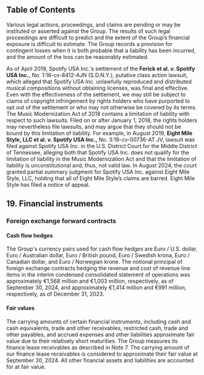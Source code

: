 ## Table of Contents

Various legal actions, proceedings, and claims are pending or may be instituted or asserted against the Group. The results of such legal proceedings are difficult to predict and the extent of the Group’s financial exposure is difficult to estimate. The Group records a provision for contingent losses when it is both probable that a liability has been incurred, and the amount of the loss can be reasonably estimated.

As of April 2019, Spotify USA Inc.'s settlement of the **Ferick et al. v. Spotify USA Inc.,** No. 1:16-cv-8412-AJN (S.D.N.Y.), putative class action lawsuit, which alleged that Spotify USA Inc. unlawfully reproduced and distributed musical compositions without obtaining licenses, was final and effective. Even with the effectiveness of the settlement, we may still be subject to claims of copyright infringement by rights holders who have purported to opt out of the settlement or who may not otherwise be covered by its terms. The Music Modernization Act of 2018 contains a limitation of liability with respect to such lawsuits. Filed on or after January 1, 2018, the rights holders may nevertheless file lawsuits, and may argue that they should not be bound by this limitation of liability. For example, in August 2019, **Eight Mile Style, LLC et al. v. Spotify USA Inc.,** No. 3:19-cv-00736-AT JV, lawsuit was filed against Spotify USA Inc. in the U.S. District Court for the Middle District of Tennessee, alleging both that Spotify USA Inc. does not qualify for the limitation of liability in the Music Modernization Act and that the limitation of liability is unconstitutional and, thus, not valid law. In August 2024, the court granted partial summary judgment for Spotify USA Inc. against Eight Mile Style, LLC, holding that all of Eight Mile Style’s claims are barred. Eight Mile Style has filed a notice of appeal.

## 19. Financial instruments

### Foreign exchange forward contracts

#### Cash flow hedges

The Group's currency pairs used for cash flow hedges are Euro / U.S. dollar, Euro / Australian dollar, Euro / British pound, Euro / Swedish krona, Euro / Canadian dollar, and Euro / Norwegian krone. The notional principal of foreign exchange contracts hedging the revenue and cost of revenue line items in the interim condensed consolidated statement of operations was approximately €1,568 million and €1,003 million, respectively, as of September 30, 2024, and approximately €1,414 million and €991 million, respectively, as of December 31, 2023.

#### Fair values

The carrying amounts of certain financial instruments, including cash and cash equivalents, trade and other receivables, restricted cash, trade and other payables, and accrued expenses and other liabilities approximate fair value due to their relatively short maturities. The Group measures its finance lease receivables as described in Note 7. The carrying amount of our finance lease receivables is considered to approximate their fair value at September 30, 2024. All other financial assets and liabilities are accounted for at fair value.